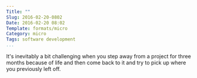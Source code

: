 ```yaml
---
Title: ""
Slug: 2016-02-20-0802
Date: 2016-02-20 08:02
Template: formats/micro
Category: micro
Tags: software development
...
```


It's inevitably a bit challenging when you step away from a project for three
months because of life and then come back to it and try to pick up where you
previously left off.